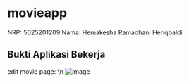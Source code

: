 # movieapp

NRP: 5025201209
Nama: Hemakesha Ramadhani Heriqbaldi

## Bukti Aplikasi Bekerja
edit movie page: \n
![image](https://github.com/SteelAwsm/movieapp/assets/78362238/77addea7-5c00-48fb-8067-a8eaeea32c2a)

